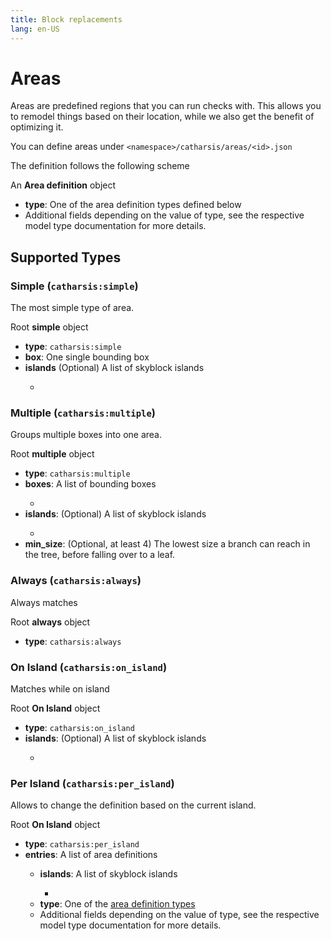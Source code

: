 ```yaml
---
title: Block replacements
lang: en-US
---
```


# Areas

Areas are predefined regions that you can run checks with.
This allows you to remodel things based on their location, while we also get the benefit of optimizing it.

You can define areas under `<namespace>/catharsis/areas/<id>.json`

The definition follows the following scheme

<TreeView>
<span><TypeIcon type="object"/> An <b>Area definition</b> object</span>

- <TypeIcon type="string"/> **type**: One of the area definition types defined below
- Additional fields depending on the value of type, see the respective model type documentation for more details.

</TreeView>

## Supported Types

### Simple (`catharsis:simple`)
 The most simple type of area.

<TreeView>
<span><TypeIcon type="object"/> Root <b>simple</b> object</span>

- <TypeIcon type="string"/> **type**: `catharsis:simple`
- <BoundingBox custom_title><TypeIcon/> <b>box</b>: One single bounding box</BoundingBox>
- <TypeIcon type="array"/> <b>islands</b> (Optional) A list of skyblock islands
    - <Island/>

</TreeView>

### Multiple (`catharsis:multiple`)
Groups multiple boxes into one area.

<TreeView>
<span><TypeIcon type="object"/> Root <b>multiple</b> object</span>

- <TypeIcon type="string"/> **type**: `catharsis:multiple`
- <TypeIcon type="array"/> <b>boxes</b>: A list of bounding boxes
    - <BoundingBox/>
- <TypeIcon type="array"/> <b>islands</b>: (Optional) A list of skyblock islands
    - <Island/>
- <TypeIcon type="int"/> **min_size**: (Optional, at least 4) The lowest size a branch can reach in the tree, before falling over to a leaf.

</TreeView>

### Always (`catharsis:always`)
Always matches

<TreeView>
<span><TypeIcon type="object"/> Root <b>always</b> object</span>

- <TypeIcon type="string"/> **type**: `catharsis:always`

</TreeView>

### On Island (`catharsis:on_island`)
Matches while on island

<TreeView>
<span><TypeIcon type="object"/> Root <b>On Island</b> object</span>

- <TypeIcon type="string"/> **type**: `catharsis:on_island`
- <TypeIcon type="array"/> **islands**: (Optional) A list of skyblock islands
    - <Island/>

</TreeView>

### Per Island (`catharsis:per_island`)
Allows to change the definition based on the current island.

<TreeView>
<span><TypeIcon type="object"/> Root <b>On Island</b> object</span>

- <TypeIcon type="string"/> **type**: `catharsis:per_island`
- <TypeIcon type="object"/> **entries**: A list of area definitions
    - <TypeIcon type="array"/> **islands**: A list of skyblock islands
        - <Island/>
    - <TypeIcon type="string"/> **type**: One of the [area definition types](#supported-types)
    - Additional fields depending on the value of type, see the respective model type documentation for more details.

</TreeView>

